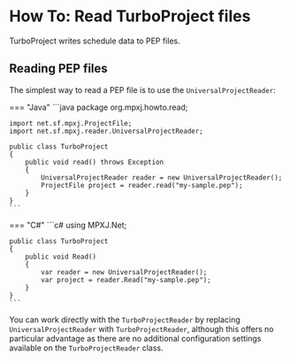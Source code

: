 # How To: Read TurboProject files
TurboProject writes schedule data to PEP files.

## Reading PEP files
The simplest way to read a PEP file is to use the `UniversalProjectReader`:

=== "Java"
	```java
	package org.mpxj.howto.read;
	
	import net.sf.mpxj.ProjectFile;
	import net.sf.mpxj.reader.UniversalProjectReader;
	
	public class TurboProject
	{
		public void read() throws Exception
		{
			UniversalProjectReader reader = new UniversalProjectReader();
			ProjectFile project = reader.read("my-sample.pep");
		}
	}
	```

=== "C#"
	```c#
	using MPXJ.Net;
	
	public class TurboProject
	{
	 	public void Read()
	 	{
		  	var reader = new UniversalProjectReader();
		  	var project = reader.Read("my-sample.pep");
	 	}
	}
	```

You can work directly with the `TurboProjectReader` by replacing
`UniversalProjectReader` with `TurboProjectReader`, although this offers no
particular advantage as there are no additional configuration settings available
on the `TurboProjectReader` class.
